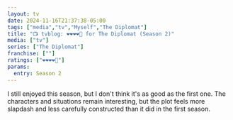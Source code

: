 ```yaml
---
layout: tv
date: 2024-11-16T21:37:38-05:00
tags: ["media","tv","Myself","The Diplomat"]
title: "📺 tvblog: ❤️❤️❤️❤️🖤 for The Diplomat (Season 2)"
media: ["tv"]
series: ["The Diplomat"]
franchise: [""]
ratings: ["❤️❤️❤️❤️🖤"]
params:
  entry: Season 2
---
```

I still enjoyed this season, but I don't think it's as good as the first one. The characters and situations remain interesting, but the plot feels more slapdash and less carefully constructed than it did in the first season.

